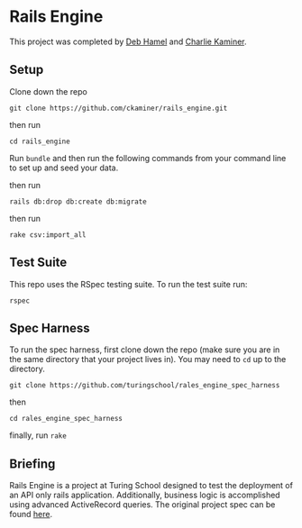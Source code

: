 # Rails Engine
This project was completed by [Deb Hamel](https://github.com/deborahleehamel) and [Charlie Kaminer](https://github.com/ckaminer).

## Setup
Clone down the repo
```
git clone https://github.com/ckaminer/rails_engine.git
```
then run
```
cd rails_engine
```
Run `bundle` and then run the following commands from your command line to set up and seed your data.

then run
```
rails db:drop db:create db:migrate
```
then run
```
rake csv:import_all
```

## Test Suite
This repo uses the RSpec testing suite.  To run the test suite run:
```
rspec
```

## Spec Harness
To run the spec harness, first clone down the repo (make sure you are in the same directory that your project lives in). You may need to  `cd`  up to the directory.

```
git clone https://github.com/turingschool/rales_engine_spec_harness
```
then

```
cd rales_engine_spec_harness
```
finally, run `rake`

## Briefing
Rails Engine is a project at Turing School designed to test the deployment of an API only rails application.  Additionally, business logic is accomplished using advanced ActiveRecord queries. The original project spec can be found [here](https://github.com/turingschool/lesson_plans/blob/master/ruby_03-professional_rails_applications/rails_engine.md#technical-expectations).
